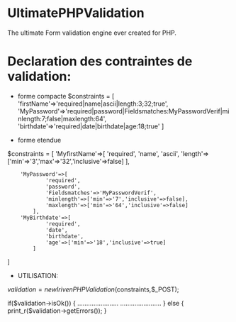 # UltimatePHPValidation
The ultimate Form validation engine ever created for PHP.


Declaration des contraintes de validation:
===========================================

* forme compacte
$constraints = [
	'firstName'=>'required|name|ascii|length:3;32;true',
	'MyPassword'=>'required|password|Fieldsmatches:MyPasswordVerif|minlength:7;false|maxlength:64',
	'birthdate'=>'required|date|birthdate|age:18;true'
]

* forme etendue

$constraints = [
		'MyfirstName'=>[
				'required',
				'name',
				'ascii',
				'length'=>['min'=>'3','max'=>'32','inclusive'=>false]
			],

		'MyPassword'=>[ 	
				'required',
				'password',
				'Fieldsmatches'=>'MyPasswordVerif',
				'minlength'=>['min'=>'7','inclusive'=>false],
				'maxlength'=>['min'=>'64','inclusive'=>false]
			],
		'MyBirthdate'=>[
				'required',
				'date',
				'birthdate',
				'age'=>['min'=>'18','inclusive'=>true]
			]
]



- UTILISATION:


$validation = new IrivenPHPValidation($constraints,$_POST);

if($validation->isOk())
{
.......................
.......................
}
else
{
	print_r($validation->getErrors());
}
